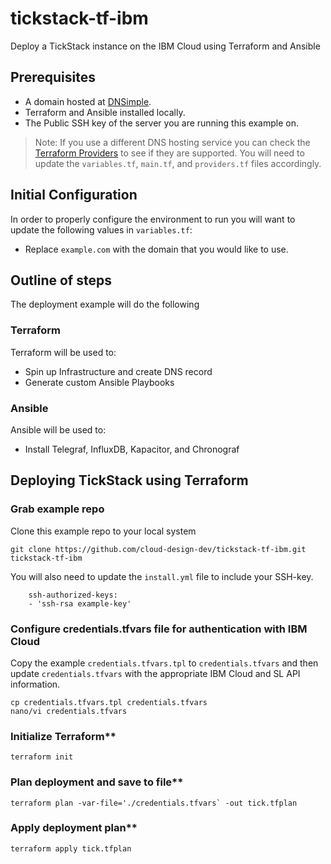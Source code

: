 # tickstack-tf-ibm
Deploy a TickStack instance on the IBM Cloud using Terraform and Ansible

## Prerequisites
 - A domain hosted at [DNSimple](https://dnsimple.com). 
 - Terraform and Ansible installed locally.
 - The Public SSH key of the server you are running this example on. 

> Note: If you use a different DNS hosting service you can check the [Terraform Providers](https://www.terraform.io/docs/providers/index.html) to see if they are supported. You will need to update the `variables.tf`, `main.tf`, and `providers.tf` files accordingly.

## Initial Configuration
In order to properly configure the environment to run you will want to update the following values in `variables.tf`:

 - Replace `example.com` with the domain that you would like to use.

## Outline of steps
The deployment example will do the following

### Terraform
Terraform will be used to:
 - Spin up Infrastructure and create DNS record 
 - Generate custom Ansible Playbooks
 
### Ansible
Ansible will be used to:
 - Install Telegraf, InfluxDB, Kapacitor, and Chronograf
 
## Deploying TickStack using Terraform
### Grab example repo
Clone this example repo to your local system

```
git clone https://github.com/cloud-design-dev/tickstack-tf-ibm.git
tickstack-tf-ibm
```

You will also need to update the `install.yml` file to include your SSH-key. 

```
    ssh-authorized-keys:
    - 'ssh-rsa example-key'
```

### Configure credentials.tfvars file for authentication with IBM Cloud
Copy the example `credentials.tfvars.tpl` to `credentials.tfvars` and then update `credentials.tfvars` with the appropriate IBM Cloud and SL API information. 

```
cp credentials.tfvars.tpl credentials.tfvars
nano/vi credentials.tfvars
```

### Initialize Terraform** 
```
terraform init 
```

### Plan deployment and save to file**

```
terraform plan -var-file='./credentials.tfvars` -out tick.tfplan
```

### Apply deployment plan** 

```
terraform apply tick.tfplan

